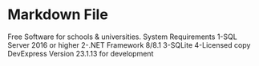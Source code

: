﻿# Markdown File

Free Software for schools &amp; universities.
System Requirements
1-SQL Server 2016 or higher
2-.NET Framework 8/8.1
3-SQLite 
4-Licensed copy DevExpress Version 23.1.13 for development